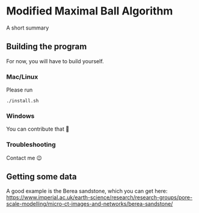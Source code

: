 # Modified Maximal Ball Algorithm

A short summary

## Building the program

For now, you will have to build yourself.

### Mac/Linux 

Please run

```
./install.sh
```

### Windows

You can contribute that 🙂

### Troubleshooting

Contact me 😉

## Getting some data

A good example is the Berea sandstone, which you can get here:
https://www.imperial.ac.uk/earth-science/research/research-groups/pore-scale-modelling/micro-ct-images-and-networks/berea-sandstone/

